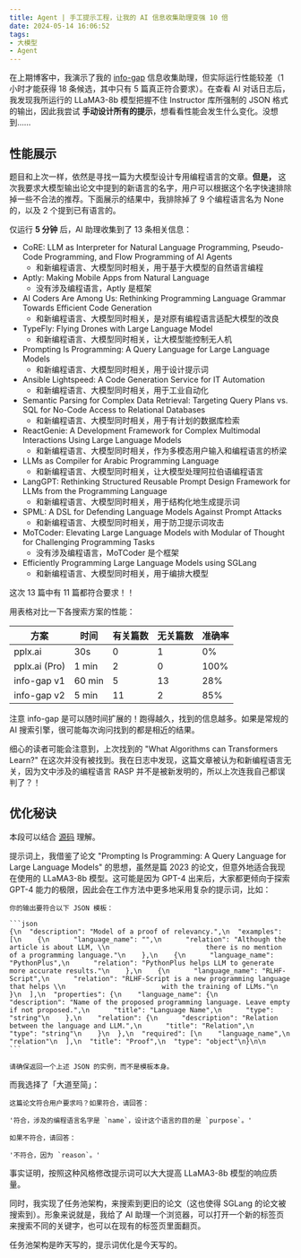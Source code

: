 ```yaml
---
title: Agent | 手工提示工程，让我的 AI 信息收集助理变强 10 倍
date: 2024-05-14 16:06:52
tags:
- 大模型
- Agent
---
```


在上期博客中，我演示了我的 [info-gap](https://github.com/info-gap/info-gap-server) 信息收集助理，但实际运行性能较差（1 小时才能获得 18 条候选，其中只有 5 篇真正符合要求）。在查看 AI 对话日志后，我发现我所运行的 LLaMA3-8b 模型把握不住 Instructor 库所强制的 JSON 格式的输出，因此我尝试 **手动设计所有的提示**，想看看性能会发生什么变化。没想到……

## 性能展示

题目和上次一样，依然是寻找一篇为大模型设计专用编程语言的文章。**但是，** 这次我要求大模型输出论文中提到的新语言的名字，用户可以根据这个名字快速排除掉一些不合法的推荐。下面展示的结果中，我排除掉了 9 个编程语言名为 None 的，以及 2 个提到已有语言的。

仅运行 **5 分钟** 后，AI 助理收集到了 13 条相关信息：

- CoRE: LLM as Interpreter for Natural Language Programming, Pseudo-Code Programming, and Flow Programming of AI Agents
  - 和新编程语言、大模型同时相关，用于基于大模型的自然语言编程
- Aptly: Making Mobile Apps from Natural Language
  - 没有涉及编程语言，Aptly 是框架
- AI Coders Are Among Us: Rethinking Programming Language Grammar Towards Efficient Code Generation
  - 和新编程语言、大模型同时相关，是对原有编程语言适配大模型的改良
- TypeFly: Flying Drones with Large Language Model
  - 和新编程语言、大模型同时相关，让大模型能控制无人机
- Prompting Is Programming: A Query Language for Large Language Models
  - 和新编程语言、大模型同时相关，用于设计提示词
- Ansible Lightspeed: A Code Generation Service for IT Automation
  - 和新编程语言、大模型同时相关，用于工业自动化
- Semantic Parsing for Complex Data Retrieval: Targeting Query Plans vs. SQL for No-Code Access to Relational Databases
  - 和新编程语言、大模型同时相关，用于有计划的数据库检索
- ReactGenie: A Development Framework for Complex Multimodal Interactions Using Large Language Models
  - 和新编程语言、大模型同时相关，作为多模态用户输入和编程语言的桥梁
- LLMs as Compiler for Arabic Programming Language
  - 和新编程语言、大模型同时相关，让大模型处理阿拉伯语编程语言
- LangGPT: Rethinking Structured Reusable Prompt Design Framework for LLMs from the Programming Language
  - 和新编程语言、大模型同时相关，用于结构化地生成提示词
- SPML: A DSL for Defending Language Models Against Prompt Attacks
  - 和新编程语言、大模型同时相关，用于防卫提示词攻击
- MoTCoder: Elevating Large Language Models with Modular of Thought for Challenging Programming Tasks
  - 没有涉及编程语言，MoTCoder 是个框架
- Efficiently Programming Large Language Models using SGLang
  - 和新编程语言、大模型同时相关，用于编排大模型

这次 13 篇中有 11 篇都符合要求！！

用表格对比一下各搜索方案的性能：

|方案|时间|有关篇数|无关篇数|准确率|
|-|-|-|-|-|
|pplx.ai|30s|0|1|0%|
|pplx.ai (Pro)|1 min|2|0|100%|
|info-gap v1|60 min|5|13|28%|
|info-gap v2|5 min|11|2|85%|

注意 info-gap 是可以随时间扩展的！跑得越久，找到的信息越多。如果是常规的 AI 搜索引擎，很可能每次询问找到的都是相近的结果。

细心的读者可能会注意到，上次找到的 "What Algorithms can Transformers Learn?" 在这次并没有被找到。我在日志中发现，这篇文章被认为和新编程语言无关，因为文中涉及的编程语言 RASP 并不是被新发明的，所以上次连我自己都误判了？！

## 优化秘诀

本段可以结合 [源码](https://github.com/info-gap/info-gap-server) 理解。

提示词上，我借鉴了论文 "Prompting Is Programming: A Query Language for Large Language Models" 的思想，虽然是篇 2023 的论文，但意外地适合我现在使用的 LLaMA3-8b 模型。这可能是因为 GPT-4 出来后，大家都更倾向于探索 GPT-4 能力的极限，因此会在工作方法中更多地采用复杂的提示词，比如：

````
你的输出要符合以下 JSON 模板：

```json
{\n  "description": "Model of a proof of relevancy.",\n  "examples": [\n    {\n      "language_name": "",\n      "relation": "Although the article is about LLM, \\n                        there is no mention of a programming language."\n    },\n    {\n      "language_name": "PythonPlus",\n      "relation": "PythonPlus helps LLM to generate more accurate results."\n    },\n    {\n      "language_name": "RLHF-Script",\n      "relation": "RLHF-Script is a new programming language that helps \\n                        with the training of LLMs."\n    }\n  ],\n  "properties": {\n    "language_name": {\n      "description": "Name of the proposed programming language. Leave empty if not proposed.",\n      "title": "Language Name",\n      "type": "string"\n    },\n    "relation": {\n      "description": "Relation between the language and LLM.",\n      "title": "Relation",\n      "type": "string"\n    }\n  },\n  "required": [\n    "language_name",\n    "relation"\n  ],\n  "title": "Proof",\n  "type": "object"\n}\n\n
```

请确保返回一个上述 JSON 的实例，而不是模板本身。
````

而我选择了「大道至简」：

```
这篇论文符合用户要求吗？如果符合，请回答：

'符合，涉及的编程语言名字是 `name`，设计这个语言的目的是 `purpose`。'

如果不符合，请回答：

'不符合，因为 `reason`。'
```

事实证明，按照这种风格修改提示词可以大大提高 LLaMA3-8b 模型的响应质量。

同时，我实现了任务池架构，来搜索到更旧的论文（这也使得 SGLang 的论文被搜索到）。形象来说就是，我给了 AI 助理一个浏览器，可以打开一个新的标签页来搜索不同的关键字，也可以在现有的标签页里面翻页。

任务池架构是昨天写的，提示词优化是今天写的。